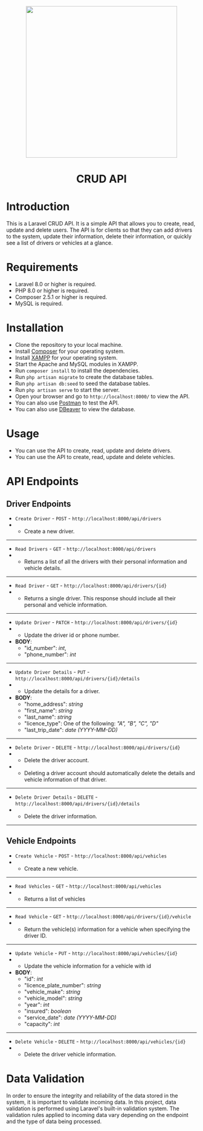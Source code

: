 <p align="center"><a href="https://laravel.com" target="_blank"><img src="https://raw.githubusercontent.com/laravel/art/master/logo-lockup/5%20SVG/2%20CMYK/1%20Full%20Color/laravel-logolockup-cmyk-red.svg" width="400"></a></p>
<h1 align="center"> CRUD API </h1>

# Introduction
This is a Laravel CRUD API. It is a simple API that allows you to create, read, update and delete users.
The API is for clients so that they can add drivers to the system, update their information, delete their information, or quickly see a list of drivers or vehicles at a glance.

# Requirements
- Laravel 8.0 or higher is required.
- PHP 8.0 or higher is required.
- Composer 2.5.1 or higher is required.
- MySQL is required.

# Installation
- Clone the repository to your local machine.
- Install [Composer](https://getcomposer.org/download/) for your operating system.
- Install [XAMPP](https://www.apachefriends.org/) for your operating system.
- Start the Apache and MySQL modules in XAMPP.
- Run `composer install` to install the dependencies.
- Run `php artisan migrate` to create the database tables.
- Run `php artisan db:seed` to seed the database tables.
- Run `php artisan serve` to start the server.
- Open your browser and go to `http://localhost:8000/` to view the API.
- You can also use [Postman](https://www.postman.com/downloads/) to test the API.
- You can also use [DBeaver](https://dbeaver.io/download/) to view the database.

# Usage
- You can use the API to create, read, update and delete drivers.
- You can use the API to create, read, update and delete vehicles.

# API Endpoints
## Driver Endpoints
- `Create Driver` - `POST` - `http://localhost:8000/api/drivers`
- - Create a new driver.
---
- `Read Drivers` - `GET` - `http://localhost:8000/api/drivers`
- - Returns a list of all the drivers with their personal information and vehicle details.
---
- `Read Driver` - `GET` - `http://localhost:8000/api/drivers/{id}`
- - Returns a single driver. This response should include all their personal and vehicle information.
---
- `Update Driver` - `PATCH` - `http://localhost:8000/api/drivers/{id}`
- - Update the driver id or phone number.
- **BODY**:
  - "id_number": _int_,
  - "phone_number": _int_
---
- `Update Driver Details` - `PUT` - `http://localhost:8000/api/drivers/{id}/details`
- - Update the details for a driver.
- **BODY**:
    - "home_address": _string_
    - "first_name": _string_
    - "last_name": _string_
    - "licence_type": One of the following: _"A", "B", "C", "D"_
    - "last_trip_date": _date (YYYY-MM-DD)_
---
- `Delete Driver` - `DELETE` - `http://localhost:8000/api/drivers/{id}`
- - Delete the driver account.
- - Deleting a driver account should automatically delete the details and vehicle information of that driver.
---
- `Delete Driver Details` - `DELETE` - `http://localhost:8000/api/drivers/{id}/details`
- - Delete the driver information.
---

## Vehicle Endpoints
- `Create Vehicle` - `POST` - `http://localhost:8000/api/vehicles`
- - Create a new vehicle.
---
- `Read Vehicles` - `GET` - `http://localhost:8000/api/vehicles`
- - Returns a list of vehicles
---
- `Read Vehicle` - `GET` - `http://localhost:8000/api/drivers/{id}/vehicle`
- - Return the vehicle(s) information for a vehicle when specifying the driver ID.
---
- `Update Vehicle` - `PUT` - `http://localhost:8000/api/vehicles/{id}`
- - Update the vehicle information for a vehicle with id
- **BODY**:
    - "id": _int_
    - "licence_plate_number": _string_
    - "vehicle_make": _string_
    - "vehicle_model": _string_
    - "year": _int_
    - "insured": _boolean_
    - "service_date": _date (YYYY-MM-DD)_
    - "capacity": _int_
---
- `Delete Vehicle` - `DELETE` - `http://localhost:8000/api/vehicles/{id}`
- - Delete the driver vehicle information.

# Data Validation
In order to ensure the integrity and reliability of the data stored in the system, it is important to validate incoming data.
In this project, data validation is performed using Laravel's built-in validation system.
The validation rules applied to incoming data vary depending on the endpoint and the type of data being processed.

